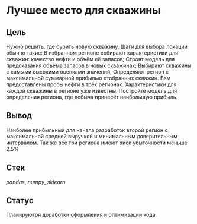 # Лучшее место для скважины

## Цель

Нужно решить, где бурить новую скважину.
Шаги для выбора локации обычно такие:
В избранном регионе собирают характеристики для скважин: качество нефти и объём её запасов;
Строят модель для предсказания объёма запасов в новых скважинах;
Выбирают скважины с самыми высокими оценками значений;
Определяют регион с максимальной суммарной прибылью отобранных скважин.
Вам предоставлены пробы нефти в трёх регионах. Характеристики для каждой скважины в регионе уже известны. Постройте модель для определения региона, где добыча принесёт наибольшую прибыль.

## Вывод

Наиболее прибыльный для начала разработок второй регион с максимальной средней выручкой и минимальным доверительным интервалом. Так же все три региона имеют риск убыточности меньше 2.5%

## Стек

*pandas*, *numpy*, *sklearn*

## Статус

Планируютря доработки оформления и оптимизации кода.

